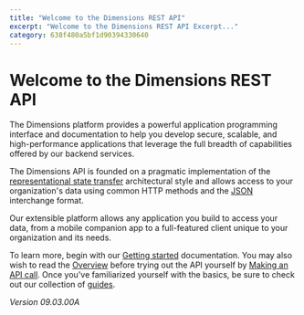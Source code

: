 ```yaml
---
title: "Welcome to the Dimensions REST API"
excerpt: "Welcome to the Dimensions REST API Excerpt..."
category: 638f480a5bf1d90394330640
---
```


# Welcome to the Dimensions REST API

The Dimensions platform provides a powerful application programming interface and documentation to help you develop secure, scalable, and high-performance applications that leverage the full breadth of capabilities offered by our backend services.

The Dimensions API is founded on a pragmatic implementation of the [representational state transfer](http://en.wikipedia.org/wiki/Representational_State_Transfer) architectural style and allows access to your organization's data using common HTTP methods and the [JSON](http://www.json.org) interchange format.

Our extensible platform allows any application you build to access your data, from a mobile companion app to a full-featured client unique to your organization and its needs.

To learn more, begin with our [Getting started](C:636f581c-50a8-41a7-af43-e5057f9c20bd) documentation. You may also wish to read the [Overview](C:0df07e3a-7e83-47c8-9ae6-ecf71ce5f4e7) before trying out the API yourself by [Making an API call](C:3ca261ba-fc8b-4354-a2b1-6892e006c046). Once you've familiarized yourself with the basics, be sure to check out our collection of [guides](C:92b16358-756a-41bf-9204-b0aaf7262cfa).

_Version 09.03.00A_